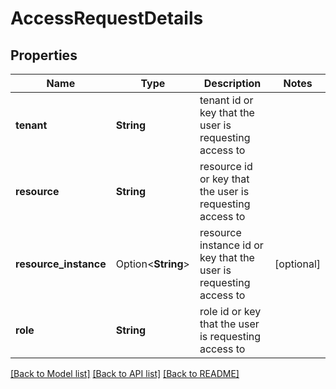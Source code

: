 # AccessRequestDetails

## Properties

Name | Type | Description | Notes
------------ | ------------- | ------------- | -------------
**tenant** | **String** | tenant id or key that the user is requesting access to | 
**resource** | **String** | resource id or key that the user is requesting access to | 
**resource_instance** | Option<**String**> | resource instance id or key that the user is requesting access to | [optional]
**role** | **String** | role id or key that the user is requesting access to | 

[[Back to Model list]](../README.md#documentation-for-models) [[Back to API list]](../README.md#documentation-for-api-endpoints) [[Back to README]](../README.md)


